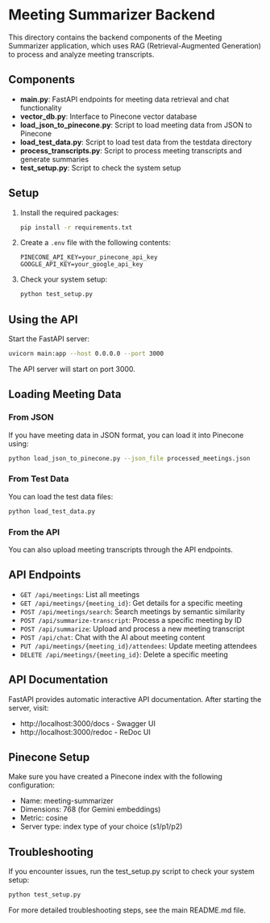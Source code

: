 # Meeting Summarizer Backend

This directory contains the backend components of the Meeting Summarizer application, which uses RAG (Retrieval-Augmented Generation) to process and analyze meeting transcripts.

## Components

- **main.py**: FastAPI endpoints for meeting data retrieval and chat functionality
- **vector_db.py**: Interface to Pinecone vector database
- **load_json_to_pinecone.py**: Script to load meeting data from JSON to Pinecone
- **load_test_data.py**: Script to load test data from the testdata directory
- **process_transcripts.py**: Script to process meeting transcripts and generate summaries
- **test_setup.py**: Script to check the system setup

## Setup

1. Install the required packages:
   ```bash
   pip install -r requirements.txt
   ```

2. Create a `.env` file with the following contents:
   ```
   PINECONE_API_KEY=your_pinecone_api_key
   GOOGLE_API_KEY=your_google_api_key
   ```

3. Check your system setup:
   ```bash
   python test_setup.py
   ```

## Using the API

Start the FastAPI server:
```bash
uvicorn main:app --host 0.0.0.0 --port 3000
```

The API server will start on port 3000.

## Loading Meeting Data

### From JSON
If you have meeting data in JSON format, you can load it into Pinecone using:
```bash
python load_json_to_pinecone.py --json_file processed_meetings.json
```

### From Test Data
You can load the test data files:
```bash
python load_test_data.py
```

### From the API
You can also upload meeting transcripts through the API endpoints.

## API Endpoints

- `GET /api/meetings`: List all meetings
- `GET /api/meetings/{meeting_id}`: Get details for a specific meeting
- `POST /api/meetings/search`: Search meetings by semantic similarity
- `POST /api/summarize-transcript`: Process a specific meeting by ID
- `POST /api/summarize`: Upload and process a new meeting transcript
- `POST /api/chat`: Chat with the AI about meeting content
- `PUT /api/meetings/{meeting_id}/attendees`: Update meeting attendees
- `DELETE /api/meetings/{meeting_id}`: Delete a specific meeting

## API Documentation

FastAPI provides automatic interactive API documentation. After starting the server, visit:
- http://localhost:3000/docs - Swagger UI
- http://localhost:3000/redoc - ReDoc UI

## Pinecone Setup

Make sure you have created a Pinecone index with the following configuration:
- Name: meeting-summarizer
- Dimensions: 768 (for Gemini embeddings)
- Metric: cosine
- Server type: index type of your choice (s1/p1/p2)

## Troubleshooting

If you encounter issues, run the test_setup.py script to check your system setup:
```bash
python test_setup.py
```

For more detailed troubleshooting steps, see the main README.md file. 